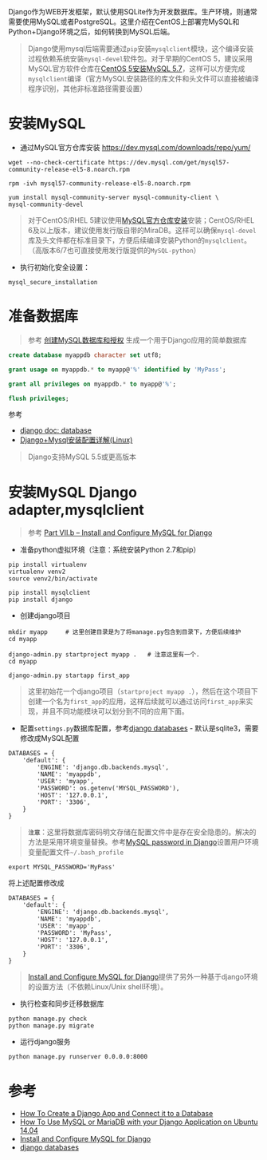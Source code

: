 Django作为WEB开发框架，默认使用SQLite作为开发数据库。生产环境，则通常需要使用MySQL或者PostgreSQL。这里介绍在CentOS上部署完MySQL和Python+Django环境之后，如何转换到MySQL后端。

> Django使用mysql后端需要通过`pip`安装`mysqlclient`模块，这个编译安装过程依赖系统安装`mysql-devel`软件包。对于早期的CentOS 5，建议采用MySQL官方软件仓库在[CentOS 5安装MySQL 5.7](../../../../database/mysql/install_and_upgrade/install_mysql5.7_in_centos_5)，这样可以方便完成`mysqlclient`编译（官方MySQL安装路径的库文件和头文件可以直接被编译程序识别，其他非标准路径需要设置）

# 安装MySQL

* 通过MySQL官方仓库安装 https://dev.mysql.com/downloads/repo/yum/

```
wget --no-check-certificate https://dev.mysql.com/get/mysql57-community-release-el5-8.noarch.rpm

rpm -ivh mysql57-community-release-el5-8.noarch.rpm

yum install mysql-community-server mysql-community-client \
mysql-community-devel
```

> 对于CentOS/RHEL 5建议使用[MySQL官方仓库安装](https://dev.mysql.com/downloads/repo/yum/)安装；CentOS/RHEL 6及以上版本，建议使用发行版自带的MiraDB。这样可以确保`mysql-devel`库及头文件都在标准目录下，方便后续编译安装Python的`mysqlclient`。（高版本6/7也可直接使用发行版提供的`MySQL-python`）

* 执行初始化安全设置：

```
mysql_secure_installation
```

# 准备数据库

> 参考 [创建MySQL数据库和授权](../../../../database/mysql/install_and_upgrade/create_mysql_database_and_grant_privilege) 生成一个用于Django应用的简单数据库

```sql
create database myappdb character set utf8;

grant usage on myappdb.* to myapp@'%' identified by 'MyPass';

grant all privileges on myappdb.* to myapp@'%';

flush privileges;
```

参考

* [django doc: database](https://docs.djangoproject.com/en/1.11/ref/databases/)
* [Django+Mysql安装配置详解(Linux)](http://www.cnblogs.com/zhangsir6/articles/3074588.html)

> Django支持MySQL 5.5或更高版本

# 安装MySQL Django adapter,mysqlclient

> 参考 [Part VII.b – Install and Configure MySQL for Django](http://www.marinamele.com/taskbuster-django-tutorial/install-and-configure-mysql-for-django)

* 准备python虚拟环境（注意：系统安装Python 2.7和pip）

```
pip install virtualenv
virtualenv venv2
source venv2/bin/activate

pip install mysqlclient
pip install django
```

* 创建django项目

```
mkdir myapp     # 这里创建目录是为了将manage.py包含到目录下，方便后续维护
cd myapp

django-admin.py startproject myapp .   # 注意这里有一个.
cd myapp

django-admin.py startapp first_app
```

> 这里初始花一个django项目（`startproject myapp .`），然后在这个项目下创建一个名为`first_app`的应用，这样后续就可以通过访问`first_app`来实现，并且不同功能模块可以划分到不同的应用下面。

* 配置`settings.py`数据库配置，参考[django databases](https://docs.djangoproject.com/en/1.11/ref/settings/#databases) - 默认是sqlite3，需要修改成MySQL配置

```
DATABASES = {
    'default': {
        'ENGINE': 'django.db.backends.mysql',
        'NAME': 'myappdb',
        'USER': 'myapp',
        'PASSWORD': os.getenv('MYSQL_PASSWORD'),
        'HOST': '127.0.0.1',
        'PORT': '3306',
    }
}
```

> **`注意`**：这里将数据库密码明文存储在配置文件中是存在安全隐患的。解决的方法是采用环境变量替换。参考[MySQL password in Django](https://stackoverflow.com/questions/18299322/mysql-password-in-django)设置用户环境变量配置文件`~/.bash_profile`

```
export MYSQL_PASSWORD='MyPass'
```

将上述配置修改成

```
DATABASES = {
    'default': {
        'ENGINE': 'django.db.backends.mysql',
        'NAME': 'myappdb',
        'USER': 'myapp',
        'PASSWORD': 'MyPass',
        'HOST': '127.0.0.1',
        'PORT': '3306',
    }
}
```

> [Install and Configure MySQL for Django](http://www.marinamele.com/taskbuster-django-tutorial/install-and-configure-mysql-for-django)提供了另外一种基于django环境的设置方法（不依赖Linux/Unix shell环境）。

* 执行检查和同步迁移数据库

```
python manage.py check
python manage.py migrate
```

* 运行django服务

```
python manage.py runserver 0.0.0.0:8000
```

# 参考

* [How To Create a Django App and Connect it to a Database](https://www.digitalocean.com/community/tutorials/how-to-create-a-django-app-and-connect-it-to-a-database)
* [How To Use MySQL or MariaDB with your Django Application on Ubuntu 14.04](https://www.digitalocean.com/community/tutorials/how-to-use-mysql-or-mariadb-with-your-django-application-on-ubuntu-14-04)
* [Install and Configure MySQL for Django](http://www.marinamele.com/taskbuster-django-tutorial/install-and-configure-mysql-for-django)
* [django databases](https://docs.djangoproject.com/en/1.11/ref/settings/#databases)